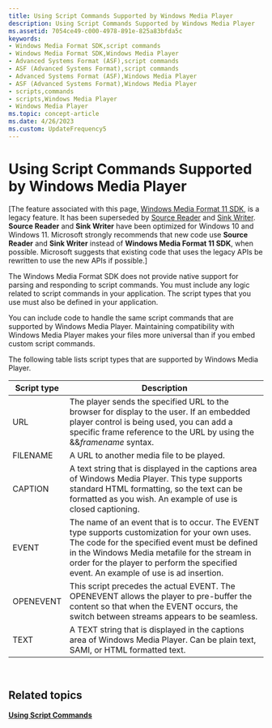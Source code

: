 ```yaml
---
title: Using Script Commands Supported by Windows Media Player
description: Using Script Commands Supported by Windows Media Player
ms.assetid: 7054ce49-c000-4978-891e-825a83bfda5c
keywords:
- Windows Media Format SDK,script commands
- Windows Media Format SDK,Windows Media Player
- Advanced Systems Format (ASF),script commands
- ASF (Advanced Systems Format),script commands
- Advanced Systems Format (ASF),Windows Media Player
- ASF (Advanced Systems Format),Windows Media Player
- scripts,commands
- scripts,Windows Media Player
- Windows Media Player
ms.topic: concept-article
ms.date: 4/26/2023
ms.custom: UpdateFrequency5
---
```


# Using Script Commands Supported by Windows Media Player

\[The feature associated with this page, [Windows Media Format 11 SDK](/windows/win32/wmformat/windows-media-format-11-sdk), is a legacy feature. It has been superseded by [Source Reader](/windows/win32/medfound/source-reader) and [Sink Writer](/windows/win32/medfound/sink-writer). **Source Reader** and **Sink Writer** have been optimized for Windows 10 and Windows 11. Microsoft strongly recommends that new code use **Source Reader** and **Sink Writer** instead of **Windows Media Format 11 SDK**, when possible. Microsoft suggests that existing code that uses the legacy APIs be rewritten to use the new APIs if possible.\]

The Windows Media Format SDK does not provide native support for parsing and responding to script commands. You must include any logic related to script commands in your application. The script types that you use must also be defined in your application.

You can include code to handle the same script commands that are supported by Windows Media Player. Maintaining compatibility with Windows Media Player makes your files more universal than if you embed custom script commands.

The following table lists script types that are supported by Windows Media Player.



| Script type | Description                                                                                                                                                                                                                                                                              |
|-------------|------------------------------------------------------------------------------------------------------------------------------------------------------------------------------------------------------------------------------------------------------------------------------------------|
| URL         | The player sends the specified URL to the browser for display to the user. If an embedded player control is being used, you can add a specific frame reference to the URL by using the &&*framename* syntax.                                                                             |
| FILENAME    | A URL to another media file to be played.                                                                                                                                                                                                                                                |
| CAPTION     | A text string that is displayed in the captions area of Windows Media Player. This type supports standard HTML formatting, so the text can be formatted as you wish. An example of use is closed captioning.                                                                             |
| EVENT       | The name of an event that is to occur. The EVENT type supports customization for your own uses. The code for the specified event must be defined in the Windows Media metafile for the stream in order for the player to perform the specified event. An example of use is ad insertion. |
| OPENEVENT   | This script precedes the actual EVENT. The OPENEVENT allows the player to pre-buffer the content so that when the EVENT occurs, the switch between streams appears to be seamless.                                                                                                       |
| TEXT        | A TEXT string that is displayed in the captions area of Windows Media Player. Can be plain text, SAMI, or HTML formatted text.                                                                                                                                                           |



 

## Related topics

<dl> <dt>

[**Using Script Commands**](using-script-commands.md)
</dt> </dl>

 

 




